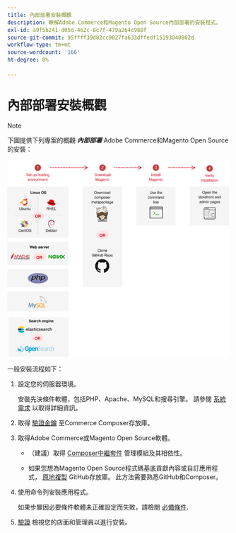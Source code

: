 ```yaml
---
title: 內部部署安裝概觀
description: 瞭解Adobe Commerce和Magento Open Source內部部署的安裝程式。
exl-id: a9f5b241-d05d-462c-8c7f-479a264c988f
source-git-commit: 95ffff39d82cc9027fa633dffedf15193040802d
workflow-type: tm+mt
source-wordcount: '166'
ht-degree: 0%

---
```


# 內部部署安裝概觀

>[!NOTE]
>
>下圖提供下列專案的概觀 _**內部部署**_ Adobe Commerce和Magento Open Source的安裝：

![安裝如何運作](../assets/installation/install-diagram-24.svg)

一般安裝流程如下：

1. 設定您的伺服器環境。

   安裝先決條件軟體，包括PHP、Apache、MySQL和搜尋引擎。 請參閱 [系統需求](system-requirements.md) 以取得詳細資訊。

1. 取得 [驗證金鑰](prerequisites/authentication-keys.md) 至Commerce Composer存放庫。

1. 取得Adobe Commerce或Magento Open Source軟體。

   * （建議）取得 [Composer中繼套件](composer.md) 管理模組及其相依性。

   * 如果您想為Magento Open Source程式碼基底貢獻內容或自訂應用程式， [原地複製](https://developer.adobe.com/commerce/contributor/guides/install/clone-repository/) GitHub存放庫。 此方法需要熟悉GitHub和Composer。

1. 使用命令列安裝應用程式。

   如果步驟因必要條件軟體未正確設定而失敗，請檢閱 [必備條件](prerequisites/overview.md).

1. [驗證](next-steps/verify.md) 檢視您的店面和管理員以進行安裝。
